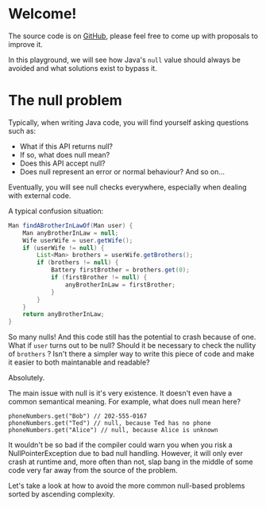 # Welcome!

The source code is on [GitHub](https://github.com/chickentuna/NullAntipatterns), please feel free to come up with proposals to improve it.

In this playground, we will see how Java's `null` value should always be avoided and what solutions exist to bypass it.

# The null problem

Typically, when writing Java code, you will find yourself asking questions such as:
* What if this API returns null?
* If so, what does null mean?
* Does this API accept null?
* Does null represent an error or normal behaviour?
And so on...

Eventually, you will see null checks everywhere, especially when dealing with external code.

A typical confusion situation:
```java
Man findABrotherInLawOf(Man user) {
    Man anyBrotherInLaw = null;
    Wife userWife = user.getWife();
    if (userWife != null) {
        List<Man> brothers = userWife.getBrothers();
        if (brothers != null) {
            Battery firstBrother = brothers.get(0);
            if (firstBrother != null) {
                anyBrotherInLaw = firstBrother;
            }
        }
    }
    return anyBrotherInLaw;
}
```
So many nulls! And this code still has the potential to crash because of one. What if `user` turns out to be null? Should it be necessary to check the nullity of `brothers` ? Isn't there a simpler way to write this piece of code and make it easier to both maintanable and readable? 

Absolutely.

The main issue with null is it's very existence. It doesn't even have a common semantical meaning. For example, what does null mean here?
```
phoneNumbers.get("Bob") // 202-555-0167
phoneNumbers.get("Ted") // null, because Ted has no phone
phoneNumbers.get("Alice") // null, because Alice is unknown
```

It wouldn't be so bad if the compiler could warn you when you risk a NullPointerException due to bad null handling. However, it will only ever crash at runtime and, more often than not, slap bang in the middle of some code very far away from the source of the problem.

Let's take a look at how to avoid the more common null-based problems sorted by ascending complexity.
